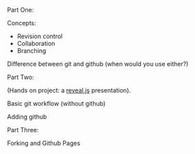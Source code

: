 Part One:

Concepts:
- Revision control
- Collaboration
- Branching

Difference between git and github (when would you use either?)

Part Two:

(Hands on project: a [reveal.js](https://revealjs.com/#/) presentation).

Basic git workflow (without github)

Adding github

Part Three:

Forking and Github Pages

